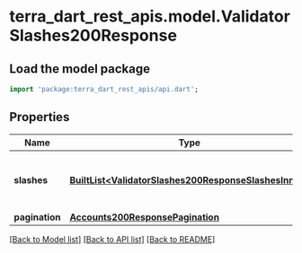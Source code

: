 # terra_dart_rest_apis.model.ValidatorSlashes200Response

## Load the model package
```dart
import 'package:terra_dart_rest_apis/api.dart';
```

## Properties
Name | Type | Description | Notes
------------ | ------------- | ------------- | -------------
**slashes** | [**BuiltList&lt;ValidatorSlashes200ResponseSlashesInner&gt;**](ValidatorSlashes200ResponseSlashesInner.md) | slashes defines the slashes the validator received. | [optional] 
**pagination** | [**Accounts200ResponsePagination**](Accounts200ResponsePagination.md) |  | [optional] 

[[Back to Model list]](../README.md#documentation-for-models) [[Back to API list]](../README.md#documentation-for-api-endpoints) [[Back to README]](../README.md)


